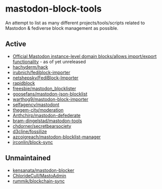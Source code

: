# mastodon-block-tools
An attempt to list as many different projects/tools/scripts related to Mastodon & fediverse block management as possible. 

## Active

* [Official Mastodon instance-level domain blocks/allows import/export functionality](https://github.com/mastodon/mastodon/pull/20597) - as of yet unreleased
* [hachyderm/hack](https://github.com/hachyderm/hack)
* [irubnich/fediblock-importer](https://github.com/irubnich/fediblock-importer)
* [netshepsky/FediBlock-Importer](https://github.com/netshepsky/FediBlock-Importer)
* [rapidblock](https://github.com/rapidblock-org/rapidblock)
* [freesbie/mastodon_blocklister](https://github.com/freesbie/mastodon_blocklister)
* [goosefans/mastodon-json-blocklist](https://github.com/goosefans/mastodon-json-blocklist)
* [warthog9/mastodon-block-importer](https://github.com/warthog9/mastodon-block-importer)
* [selfagency/mastodont](https://github.com/selfagency/mastodont)
* [thegem-city/moderation](https://github.com/thegem-city/moderation)
* [Anthchirp/mastodon-defederate](https://github.com/Anthchirp/mastodon-defederate)
* [bram-dingelstad/mastodon-tools](https://github.com/bram-dingelstad/mastodon-tools)
* [chdorner/secretbearsociety](https://github.com/chdorner/secretbearsociety)
* [d3cline/fossilize](https://github.com/d3cline/fossilize)
* [azcoigreach/mastodon-blocklist-manager](https://github.com/azcoigreach/mastodon-blocklist-manager)
* [jrconlin/block-sync](https://github.com/jrconlin/block-sync)

## Unmaintained

* [kensanata/mastodon-blocker](https://github.com/kensanata/mastodon-blocker)
* [ChlorideCull/MastoAdmin](https://github.com/ChlorideCull/MastoAdmin)
* [rummik/blockchain-sync](https://github.com/rummik/blockchain-sync)
